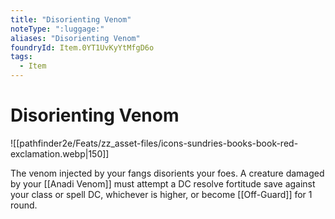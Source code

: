 ```yaml
---
title: "Disorienting Venom"
noteType: ":luggage:"
aliases: "Disorienting Venom"
foundryId: Item.0YT1UvKyYtMfgD6o
tags:
  - Item
---
```


# Disorienting Venom
![[pathfinder2e/Feats/zz_asset-files/icons-sundries-books-book-red-exclamation.webp|150]]

The venom injected by your fangs disorients your foes. A creature damaged by your [[Anadi Venom]] must attempt a DC resolve fortitude save against your class or spell DC, whichever is higher, or become [[Off-Guard]] for 1 round.
